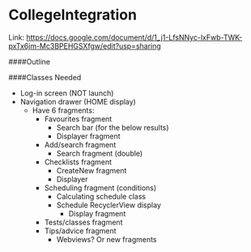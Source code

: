 # CollegeIntegration
Link: https://docs.google.com/document/d/1_j1-LfsNNyc-lxFwb-TWK-pxTx6jm-Mc3BPEHGSXfgw/edit?usp=sharing

####Outline


####Classes Needed
- Log-in screen (NOT launch)
- Navigation drawer (HOME display)
    - Have 6 fragments:
        - Favourites fragment
            - Search bar (for the below results)
            - Displayer fragment
        - Add/search fragment
            - Search fragment (double)
        - Checklists fragment
            - CreateNew fragment
            - Displayer
        - Scheduling fragment (conditions)
            - Calculating schedule class
            - Schedule RecyclerView display
                - Display fragment
        - Tests/classes fragment
        - Tips/advice fragment
            - Webviews? Or new fragments
